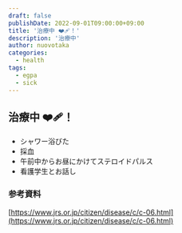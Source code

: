 ```yaml
---
draft: false
publishDate: 2022-09-01T09:00:00+09:00
title: '治療中 ❤️‍🩹！'
description: '治療中'
author: nuovotaka
categories:
  - health
tags:
  - egpa
  - sick
---
```


## 治療中 ❤️‍🩹！

- シャワー浴びた
- 採血
- 午前中からお昼にかけてステロイドパルス
- 看護学生とお話し

### 参考資料

[https://www.jrs.or.jp/citizen/disease/c/c-06.html](https://www.jrs.or.jp/citizen/disease/c/c-06.html)
